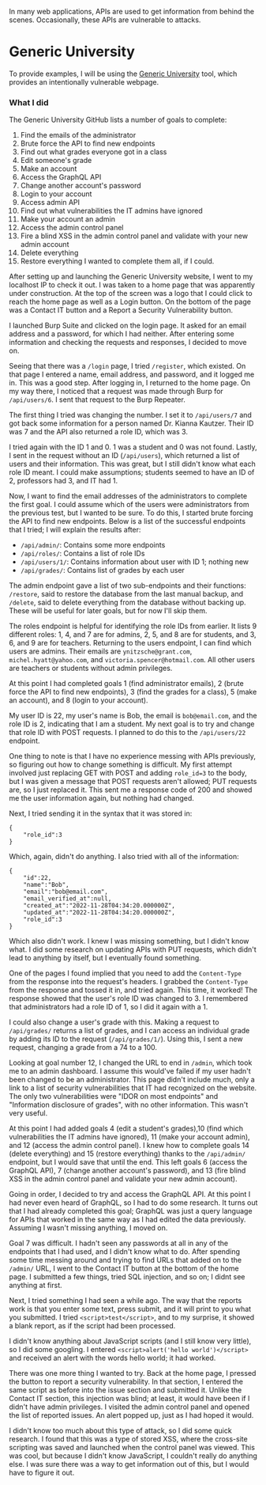 In many web applications, APIs are used to get information from behind the scenes. Occasionally, these APIs are vulnerable to attacks. 

# Generic University
To provide examples, I will be using the [Generic University](https://github.com/InsiderPhD/Generic-University) tool, which provides an intentionally vulnerable webpage.

### What I did
The Generic University GitHub lists a number of goals to complete:
1.  Find the emails of the administrator
2.  Brute force the API to find new endpoints
3.  Find out what grades everyone got in a class
4.  Edit someone's grade
5.  Make an account
6.  Access the GraphQL API
7.  Change another account's password
8.  Login to your account
9.  Access admin API
10.  Find out what vulnerabilities the IT admins have ignored
11.  Make your account an admin
12.  Access the admin control panel
13.  Fire a blind XSS in the admin control panel and validate with your new admin account
14.  Delete everything
15.  Restore everything
I wanted to complete them all, if I could.

After setting up and launching the Generic University website, I went to my localhost IP to check it out. I was taken to a home page that was apparently under construction. At the top of the screen was a logo that I could click to reach the home page as well as a Login button. On the bottom of the page was a Contact IT button and a Report a Security Vulnerability button.

I launched Burp Suite and clicked on the login page. It asked for an email address and a password, for which I had neither. After entering some information and checking the requests and responses, I decided to move on.

Seeing that there was a `/login` page, I tried `/register`, which existed. On that page I entered a name, email address, and password, and it logged me in. This was a good step. After logging in, I returned to the home page. On my way there, I noticed that a request was made through Burp for `/api/users/6`. I sent that request to the Burp Repeater.

The first thing I tried was changing the number. I set it to `/api/users/7` and got back some information for a person named Dr. Kianna Kautzer. Their ID was 7 and the API also returned a role ID, which was 3.

I tried again with the ID 1 and 0. 1 was a student and 0 was not found. Lastly, I sent in the request without an ID (`/api/users`), which returned a list of users and their information. This was great, but I still didn't know what each role ID meant. I could make assumptions; students seemed to have an ID of 2, professors had 3, and IT had 1.

Now, I want to find the email addresses of the administrators to complete the first goal. I could assume which of the users were administrators from the previous test, but I wanted to be sure. To do this, I started brute forcing the API to find new endpoints. Below is a list of the successful endpoints that I tried; I will explain the results after:
- `/api/admin/`: Contains some more endpoints
- `/api/roles/`: Contains a list of role IDs
- `/api/users/1/`: Contains information about user with ID 1; nothing new
- `/api/grades/`: Contains list of grades by each user

The admin endpoint gave a list of two sub-endpoints and their functions: `/restore`, said to restore the database from the last manual backup, and `/delete`, said to delete everything from the database without backing up. These will be useful for later goals, but for now I'll skip them.

The roles endpoint is helpful for identifying the role IDs from earlier. It lists 9 different roles: 1, 4, and 7 are for admins, 2, 5, and 8 are for students, and 3, 6, and 9 are for teachers. Returning to the users endpoint, I can find which users are admins. Their emails are `ynitzsche@grant.com`, `michel.hyatt@yahoo.com`, and `victoria.spencer@hotmail.com`. All other users are teachers or students without admin privileges.

At this point I had completed goals 1 (find administrator emails), 2 (brute force the API to find new endpoints), 3 (find the grades for a class), 5 (make an account), and 8 (login to your account).

My user ID is 22, my user's name is Bob, the email is `bob@email.com`, and the role ID is 2, indicating that I am a student. My next goal is to try and change that role ID with POST requests. I planned to do this to the `/api/users/22` endpoint.

One thing to note is that I have no experience messing with APIs previously, so figuring out how to change something is difficult. My first attempt involved just replacing GET with POST and adding `role_id=3` to the body, but I was given a message that POST requests aren't allowed; PUT requests are, so I just replaced it. This sent me a response code of 200 and showed me the user information again, but nothing had changed.

Next, I tried sending it in the syntax that it was stored in:
```
{
	"role_id":3
}
```
Which, again, didn't do anything. I also tried with all of the information:
```
{
	"id":22,
	"name":"Bob",
	"email":"bob@email.com",
	"email_verified_at":null,
	"created_at":"2022-11-28T04:34:20.000000Z",
	"updated_at":"2022-11-28T04:34:20.000000Z",
	"role_id":3
}
```
Which also didn't work. I knew I was missing something, but I didn't know what. I did some research on updating APIs with PUT requests, which didn't lead to anything by itself, but I eventually found something.

One of the pages I found implied that you need to add the `Content-Type` from the response into the request's headers. I grabbed the `Content-Type` from the response and tossed it in, and tried again. This time, it worked! The response showed that the user's role ID was changed to 3. I remembered that administrators had a role ID of 1, so I did it again with a 1.

I could also change a user's grade with this. Making a request to `/api/grades/` returns a list of grades, and I can access an individual grade by adding its ID to the request (`/api/grades/1/`). Using this, I sent a new request, changing a grade from a 74 to a 100.

Looking at goal number 12, I changed the URL to end in `/admin`, which took me to an admin dashboard. I assume this would've failed if my user hadn't been changed to be an administrator. This page didn't include much, only a link to a list of security vulnerabilities that IT had recognized on the website. The only two vulnerabilities were "IDOR on most endpoints" and "Information disclosure of grades", with no other information. This wasn't very useful.

At this point I had added goals 4 (edit a student's grades),10 (find which vulnerabilities the IT admins have ignored), 11 (make your account admin), and 12 (access the admin control panel). I knew how to complete goals 14 (delete everything) and 15 (restore everything) thanks to the `/api/admin/` endpoint, but I would save that until the end. This left goals 6 (access the GraphQL API), 7 (change another account's password), and 13 (fire blind XSS in the admin control panel and validate your new admin account).

Going in order, I decided to try and access the GraphQL API. At this point I had never even heard of GraphQL, so I had to do some research. It turns out that I had already completed this goal; GraphQL was just a query language for APIs that worked in the same way as I had edited the data previously. Assuming I wasn't missing anything, I moved on.

Goal 7 was difficult. I hadn't seen any passwords at all in any of the endpoints that I had used, and I didn't know what to do. After spending some time messing around and trying to find URLs that added on to the `/admin/` URL, I went to the Contact IT button at the bottom of the home page. I submitted a few things, tried SQL injection, and so on; I didnt see anything at first.

Next, I tried something I had seen a while ago. The way that the reports work is that you enter some text, press submit, and it will print to you what you submitted. I tried `<script>test</script>`, and to my surprise, it showed a blank report, as if the script had been processed.

I didn't know anything about JavaScript scripts (and I still know very little), so I did some googling. I entered `<script>alert('hello world')</script>` and received an alert with the words hello world; it had worked.

There was one more thing I wanted to try. Back at the home page, I pressed the button to report a security vulnerability. In that section, I entered the same script as before into the issue section and submitted it. Unlike the Contact IT section, this injection was blind; at least, it would have been if I didn't have admin privileges. I visited the admin control panel and opened the list of reported issues. An alert popped up, just as I had hoped it would.

I didn't know too much about this type of attack, so I did some quick research. I found that this was a type of stored XSS, where the cross-site scripting was saved and launched when the control panel was viewed. This was cool, but because I didn't know JavaScript, I couldn't really do anything else. I was sure there was a way to get information out of this, but I would have to figure it out.